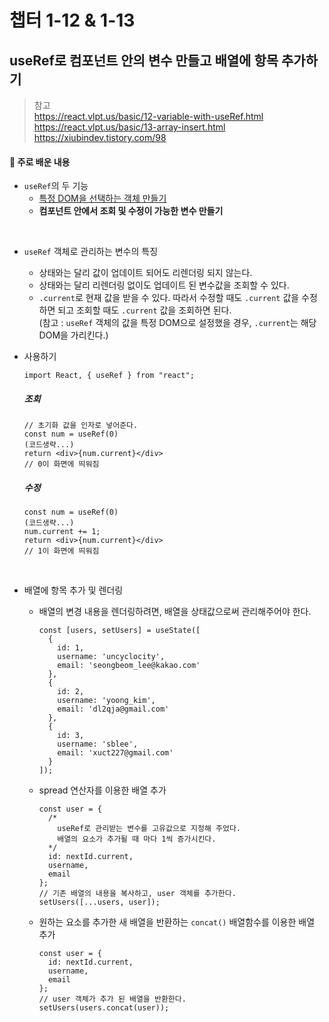 # 챕터 1-12 & 1-13

## useRef로 컴포넌트 안의 변수 만들고 배열에 항목 추가하기

> 참고 <br> https://react.vlpt.us/basic/12-variable-with-useRef.html <br> https://react.vlpt.us/basic/13-array-insert.html <br> https://xiubindev.tistory.com/98

#### 📕 주로 배운 내용

- `useRef`의 두 기능
  - <a href="https://github.com/uncyclocity/study_react/tree/main/1-10_useref">특정 DOM을 선택하는 객체 만들기</a>
  - **컴포넌트 안에서 조회 및 수정이 가능한 변수 만들기**

<br>

- `useRef` 객체로 관리하는 변수의 특징

  - 상태와는 달리 값이 업데이트 되어도 리렌더링 되지 않는다.
  - 상태와는 달리 리렌더링 없이도 업데이트 된 변수값을 조회할 수 있다.
  - `.current`로 현재 값을 받을 수 있다. 따라서 수정할 때도 `.current` 값을 수정하면 되고 조회할 때도 `.current` 값을 조회하면 된다.<br>
    (참고 : `useRef` 객체의 값을 특정 DOM으로 설정했을 경우, `.current`는 해당 DOM을 가리킨다.)

- 사용하기

  ```{.javascript}
  import React, { useRef } from "react";
  ```

  ##### 조회

  ```{.javascript}
  // 초기화 값을 인자로 넣어준다.
  const num = useRef(0)
  (코드생략...)
  return <div>{num.current}</div>
  // 0이 화면에 띄워짐
  ```

  ##### 수정

  ```{.javascript}
  const num = useRef(0)
  (코드생략...)
  num.current += 1;
  return <div>{num.current}</div>
  // 1이 화면에 띄워짐
  ```

<br>

- 배열에 항목 추가 및 렌더링

  - 배열의 변경 내용을 렌더링하려면, 배열을 상태값으로써 관리해주어야 한다.

    ```{.javascript}
    const [users, setUsers] = useState([
      {
        id: 1,
        username: 'uncyclocity',
        email: 'seongbeom_lee@kakao.com'
      },
      {
        id: 2,
        username: 'yoong_kim',
        email: 'dl2qja@gmail.com'
      },
      {
        id: 3,
        username: 'sblee',
        email: 'xuct227@gmail.com'
      }
    ]);
    ```

  - spread 연산자를 이용한 배열 추가

    ```{.javascript}
    const user = {
      /*
        useRef로 관리받는 변수를 고유값으로 지정해 주었다.
        배열의 요소가 추가될 때 마다 1씩 증가시킨다.
      */
      id: nextId.current,
      username,
      email
    };
    // 기존 배열의 내용을 복사하고, user 객체를 추가한다.
    setUsers([...users, user]);
    ```

  - 원하는 요소를 추가한 새 배열을 반환하는 `concat()` 배열함수를 이용한 배열 추가

    ```{.javascript}
    const user = {
      id: nextId.current,
      username,
      email
    };
    // user 객체가 추가 된 배열을 반환한다.
    setUsers(users.concat(user));
    ```
